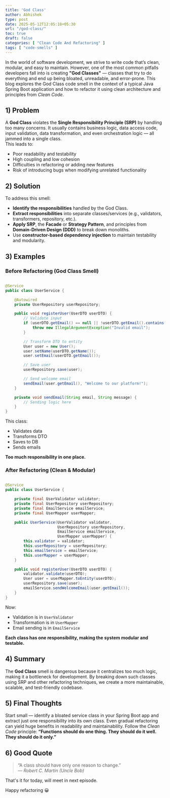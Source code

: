 ```yaml
---
title: 'God Class'
author: Abhishek
type: post
date: 2025-05-12T12:05:18+05:30
url: "/god-class/"
toc: true
draft: false
categories: [ "Clean Code And Refactoring" ]
tags: [ "code-smells" ]
---
```


In the world of software development, we strive to write code that’s clean, modular, and easy to maintain. However, one
of the most common pitfalls developers fall into is creating **"God Classes"** — classes that try to do everything and
end up being bloated, unreadable, and error-prone. This blog explores the God Class code smell in the context of a
typical Java Spring Boot application and how to refactor it using clean architecture and principles from *Clean Code*.

## 1) Problem

A **God Class** violates the **Single Responsibility Principle (SRP)** by handling too many concerns. It usually
contains business logic, data access code, input validation, data transformation, and even orchestration logic — all
jammed into a single class.  
This leads to:

- Poor readability and testability
- High coupling and low cohesion
- Difficulties in refactoring or adding new features
- Risk of introducing bugs when modifying unrelated functionality

## 2) Solution

To address this smell:

- **Identify the responsibilities** handled by the God Class.
- **Extract responsibilities** into separate classes/services (e.g., validators, transformers, repository, etc.).
- **Apply SRP**, the **Facade** or **Strategy Pattern**, and principles from **Domain-Driven Design (DDD)** to break
  down monoliths.
- Use **constructor-based dependency injection** to maintain testability and modularity.

## 3) Examples

### Before Refactoring (God Class Smell)

```java

@Service
public class UserService {

    @Autowired
    private UserRepository userRepository;

    public void registerUser(UserDTO userDTO) {
        // Validate input
        if (userDTO.getEmail() == null || !userDTO.getEmail().contains("@")) {
            throw new IllegalArgumentException("Invalid email");
        }

        // Transform DTO to entity
        User user = new User();
        user.setName(userDTO.getName());
        user.setEmail(userDTO.getEmail());

        // Save user
        userRepository.save(user);

        // Send welcome email
        sendEmail(user.getEmail(), "Welcome to our platform!");
    }

    private void sendEmail(String email, String message) {
        // Sending logic here
    }
}
```

This class:

- Validates data
- Transforms DTO
- Saves to DB
- Sends emails

**Too much responsibility in one place.**

### After Refactoring (Clean & Modular)

```java

@Service
public class UserService {

    private final UserValidator validator;
    private final UserRepository userRepository;
    private final EmailService emailService;
    private final UserMapper userMapper;

    public UserService(UserValidator validator,
                       UserRepository userRepository,
                       EmailService emailService,
                       UserMapper userMapper) {
        this.validator = validator;
        this.userRepository = userRepository;
        this.emailService = emailService;
        this.userMapper = userMapper;
    }

    public void registerUser(UserDTO userDTO) {
        validator.validate(userDTO);
        User user = userMapper.toEntity(userDTO);
        userRepository.save(user);
        emailService.sendWelcomeEmail(user.getEmail());
    }
}
```

Now:

- Validation is in `UserValidator`
- Transformation is in `UserMapper`
- Email sending is in `EmailService`

**Each class has one responsibility, making the system modular and testable.**

## 4) Summary

The **God Class** smell is dangerous because it centralizes too much logic, making it a bottleneck for development. By
breaking down such classes using SRP and other refactoring techniques, we create a more maintainable, scalable, and
test-friendly codebase.

## 5) Final Thoughts

Start small — identify a bloated service class in your Spring Boot app and extract just one responsibility into its own
class. Even gradual refactoring can yield huge benefits in readability and maintainability. Follow the *Clean Code*
principle: **“Functions should do one thing. They should do it well. They should do it only.”**

## 6) Good Quote

> “A class should have only one reason to change.”  
> — *Robert C. Martin (Uncle Bob)*

That's it for today, will meet in next episode.

Happy refactoring :grinning:
